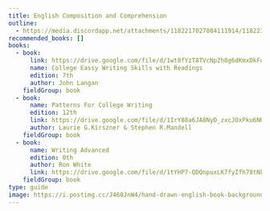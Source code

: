 ```yaml
---
title: English Composition and Comprehension
outline:
  - https://media.discordapp.net/attachments/1182217027084111914/1182239300109217823/English.jpg?ex=6583f926&is=65718426&hm=5f704487ad2b64251f3d654cf1686e630b4f425893543403b1a4d550bdddf03c&=&format=webp&width=530&height=675
recommended_books: []
books:
  - book:
      link: https://drive.google.com/file/d/1wt8fYzT8TVcNpZh8g6dKmxDkFdYLVXCH/view?usp=drive_link
      name: College Eassy Writing Skills with Readings
      edition: 7th
      author: John Langan
    fieldGroup: book
  - book:
      name: Patterns For College Writing
      edition: 12th
      link: https://drive.google.com/file/d/1IrY88a6JA8NyD_zxcJOxPku6NR-j9RXQ/view?usp=drive_link
      author: Laurie G.Kirszner & Stephen R.Mandell
    fieldGroup: book
  - book:
      name: Writing Advanced
      edition: 0th
      author: Ron White
      link: https://drive.google.com/file/d/1tYHP7-QDQnpuxLK7fyIfh78tNkWRWpEt/view?usp=drive_link
    fieldGroup: book
type: guide
image: https://i.postimg.cc/J460JnW4/hand-drawn-english-book-background-23-2149483336.jpg
---
```

